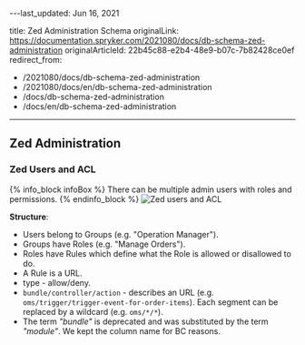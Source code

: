---last_updated: Jun 16, 2021

title: Zed Administration Schema
originalLink: https://documentation.spryker.com/2021080/docs/db-schema-zed-administration
originalArticleId: 22b45c88-e2b4-48e9-b07c-7b82428ce0ef
redirect_from:
  - /2021080/docs/db-schema-zed-administration
  - /2021080/docs/en/db-schema-zed-administration
  - /docs/db-schema-zed-administration
  - /docs/en/db-schema-zed-administration
---

## Zed Administration

### Zed Users and ACL

{% info_block infoBox %}
There can be multiple admin users with roles and permissions.
{% endinfo_block %}
![Zed users and ACL](https://spryker.s3.eu-central-1.amazonaws.com/docs/Developer+Guide/Database+Schema+Guide/Zed+Administration+Schema/zed-users-acl.png)

**Structure**:

* Users belong to Groups (e.g. "Operation Manager").
* Groups have Roles (e.g. "Manage Orders").
* Roles have Rules which define what the Role is allowed or disallowed to do.
* A Rule is a URL.
* type - allow/deny.
* `bundle/controller/action` - describes an URL (e.g. `oms/trigger/trigger-event-for-order-items`). Each segment can be replaced by a wildcard (e.g. `oms/*/*`).
* The term *"bundle"* is deprecated and was substituted by the term *"module"*. We kept the column name for BC reasons.

